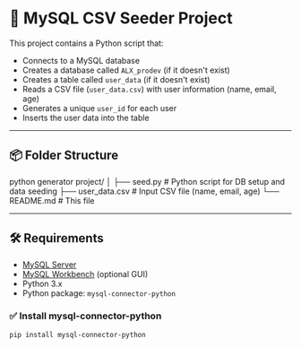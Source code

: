 # 🧬 MySQL CSV Seeder Project

This project contains a Python script that:
- Connects to a MySQL database
- Creates a database called `ALX_prodev` (if it doesn't exist)
- Creates a table called `user_data` (if it doesn't exist)
- Reads a CSV file (`user_data.csv`) with user information (name, email, age)
- Generates a unique `user_id` for each user
- Inserts the user data into the table

---

## 📦 Folder Structure

python generator project/
│
├── seed.py           # Python script for DB setup and data seeding
├── user_data.csv     # Input CSV file (name, email, age)
└── README.md         # This file


---

## 🛠️ Requirements

- [MySQL Server](https://dev.mysql.com/downloads/mysql/)
- [MySQL Workbench](https://dev.mysql.com/downloads/workbench/) (optional GUI)
- Python 3.x
- Python package: `mysql-connector-python`

### ✅ Install mysql-connector-python

```bash
pip install mysql-connector-python
